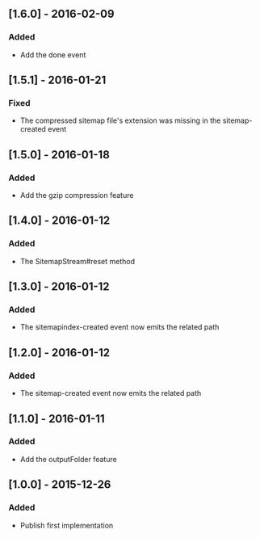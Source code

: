 ## [1.6.0] - 2016-02-09
### Added
- Add the done event

## [1.5.1] - 2016-01-21
### Fixed
- The compressed sitemap file's extension was missing in the sitemap-created event

## [1.5.0] - 2016-01-18
### Added
- Add the gzip compression feature

## [1.4.0] - 2016-01-12
### Added
- The SitemapStream#reset method

## [1.3.0] - 2016-01-12
### Added
- The sitemapindex-created event now emits the related path

## [1.2.0] - 2016-01-12
### Added
- The sitemap-created event now emits the related path

## [1.1.0] - 2016-01-11
### Added
- Add the outputFolder feature

## [1.0.0] - 2015-12-26
### Added
- Publish first implementation
